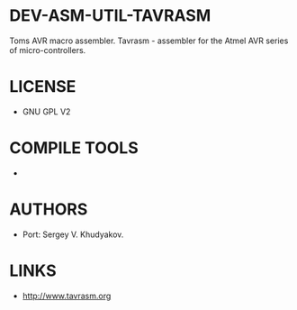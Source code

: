 DEV-ASM-UTIL-TAVRASM
====================

Toms AVR macro assembler. Tavrasm - assembler for the Atmel AVR series of micro-controllers.


LICENSE
===============
* GNU GPL V2

COMPILE TOOLS
===============
* 

AUTHORS
===============
* Port: Sergey V. Khudyakov.

LINKS
===============
* http://www.tavrasm.org
